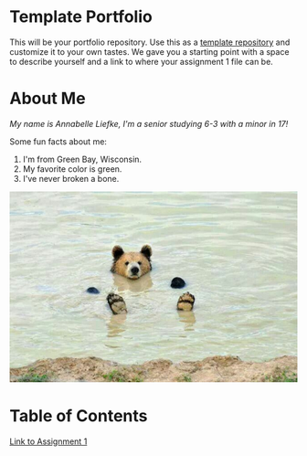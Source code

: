 # Template Portfolio
This will be your portfolio repository. Use this as a [template repository](https://docs.github.com/en/repositories/creating-and-managing-repositories/creating-a-template-repository) and customize it to your own tastes. We gave you a starting point with a space to describe yourself and a link to where your assignment 1 file can be.

# About Me
*My name is Annabelle Liefke, I'm a senior studying 6-3 with a minor in 17!*

Some fun facts about me:
1. I'm from Green Bay, Wisconsin.
2. My favorite color is green.
3. I've never broken a bone.

![picture of snow leopard mama and baby](assets/Bear%20swimming.jpg)


# Table of Contents
[Link to Assignment 1](assignments/assignment1.md)

